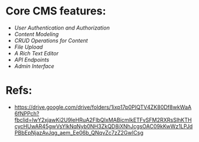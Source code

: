 # Core CMS features:
- *User Authentication and Authorization*
- *Content Modeling*
- *CRUD Operations for Content*
- *File Upload*
- *A Rich Text Editor*
- *API Endpoints*
- *Admin Interface*

# Refs:
- https://drive.google.com/drive/folders/1ixp17p0PIQTV4ZK80Df8wkWaA6fNPPch?fbclid=IwY2xjawKi2U9leHRuA2FlbQIxMABicmlkETFvSFM2RXRsSlhKTHcycHUwAR45gwVsYlkNqNyb0NH3ZkQD8iXNhJcgsOAC09kKwWz1LPJdPBbEpNjazAvJqg_aem_Ee06b_QNqvZc7zZ2GwICsg